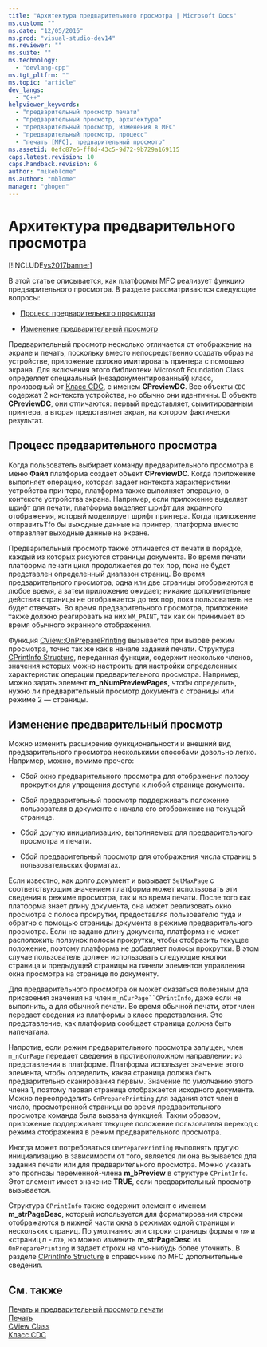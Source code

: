 ```yaml
---
title: "Архитектура предварительного просмотра | Microsoft Docs"
ms.custom: ""
ms.date: "12/05/2016"
ms.prod: "visual-studio-dev14"
ms.reviewer: ""
ms.suite: ""
ms.technology: 
  - "devlang-cpp"
ms.tgt_pltfrm: ""
ms.topic: "article"
dev_langs: 
  - "C++"
helpviewer_keywords: 
  - "предварительный просмотр печати"
  - "предварительный просмотр, архитектура"
  - "предварительный просмотр, изменения в MFC"
  - "предварительный просмотр, процесс"
  - "печать [MFC], предварительный просмотр"
ms.assetid: 0efc87e6-ff8d-43c5-9d72-9b729a169115
caps.latest.revision: 10
caps.handback.revision: 6
author: "mikeblome"
ms.author: "mblome"
manager: "ghogen"
---
```

# Архитектура предварительного просмотра
[!INCLUDE[vs2017banner](../assembler/inline/includes/vs2017banner.md)]

В этой статье описывается, как платформы MFC реализует функцию предварительного просмотра.  В разделе рассматриваются следующие вопросы:  
  
-   [Процесс предварительного просмотра](#_core_the_print_preview_process)  
  
-   [Изменение предварительный просмотр](#_core_modifying_print_preview)  
  
 Предварительный просмотр несколько отличается от отображение на экране и печать, поскольку вместо непосредственно создать образ на устройстве, приложение должно имитировать принтера с помощью экрана.  Для включения этого библиотеки Microsoft Foundation Class определяет специальный \(незадокументированный\) класс, производный от [Класс CDC](../Topic/CDC%20Class.md), с именем **CPreviewDC**.  Все объекты `CDC` содержат 2 контекста устройства, но обычно они идентичны.  В объекте **CPreviewDC**, они отличаются: первый представляет, сымитированным принтера, а вторая представляет экран, на котором фактически результат.  
  
##  <a name="_core_the_print_preview_process"></a> Процесс предварительного просмотра  
 Когда пользователь выбирает команду предварительного просмотра в меню **Файл** платформа создает объект **CPreviewDC**.  Когда приложение выполняет операцию, которая задает контекста характеристики устройства принтера, платформа также выполняет операцию, в контексте устройства экрана.  Например, если приложение выделяет шрифт для печати, платформа выделяет шрифт для экранного отображения, который моделирует шрифт принтера.  Когда приложение отправитьTfо бы выходные данные на принтер, платформа вместо отправляет выходные данные на экране.  
  
 Предварительный просмотр также отличается от печати в порядке, каждый из которых рисуются страницы документа.  Во время печати платформа печати цикл продолжается до тех пор, пока не будет представлен определенный диапазон страниц.  Во время предварительного просмотра, одна или две страницы отображаются в любое время, а затем приложение ожидает; никакие дополнительные действия страницы не отображается до тех пор, пока пользователь не будет отвечать.  Во время предварительного просмотра, приложение также должно реагировать на них `WM_PAINT`, так как он принимает во время обычного экранного отображения.  
  
 Функция [CView::OnPreparePrinting](../Topic/CView::OnPreparePrinting.md) вызывается при вызове режим просмотра, точно так же как в начале заданий печати.  Структура [CPrintInfo Structure](../mfc/reference/cprintinfo-structure.md), переданная функции, содержит несколько членов, значения которых можно настроить для настройки определенных характеристик операции предварительного просмотра.  Например, можно задать элемент **m\_nNumPreviewPages**, чтобы определить, нужно ли предварительный просмотр документа с страницы или режиме 2 — страницы.  
  
##  <a name="_core_modifying_print_preview"></a> Изменение предварительный просмотр  
 Можно изменить расширение функциональности и внешний вид предварительного просмотра несколькими способами довольно легко.  Например, можно, помимо прочего:  
  
-   Сбой окно предварительного просмотра для отображения полосу прокрутки для упрощения доступа к любой странице документа.  
  
-   Сбой предварительный просмотр поддерживать положение пользователя в документе с начала его отображение на текущей странице.  
  
-   Сбой другую инициализацию, выполняемых для предварительного просмотра и печати.  
  
-   Сбой предварительный просмотр для отображения числа страниц в пользовательских форматах.  
  
 Если известно, как долго документ и вызывает `SetMaxPage` с соответствующим значением платформа может использовать эти сведения в режиме просмотра, так и во время печати.  После того как платформа знает длину документа, она может реализовать окно просмотра с полоса прокрутки, предоставляя пользователю туда и обратно с помощью страницы документа в режиме предварительного просмотра.  Если не задано длину документа, платформа не может расположить ползунок полосы прокрутки, чтобы отобразить текущее положение, поэтому платформа не добавляет полосы прокрутки.  В этом случае пользователь должен использовать следующие кнопки страница и предыдущей страницы на панели элементов управления окна просмотра на странице по документу.  
  
 Для предварительного просмотра он может оказаться полезным для присвоения значения на член `m_nCurPage``CPrintInfo`, даже если не выполнить, а для обычной печати.  Во время обычной печати, этот член передает сведения из платформы в класс представления.  Это представление, как платформа сообщает страница должна быть напечатана.  
  
 Напротив, если режим предварительного просмотра запущен, член `m_nCurPage` передает сведения в противоположном направлении: из представления в платформе.  Платформа использует значение этого элемента, чтобы определить, какая страница должна быть предварительно сканирования первым.  Значение по умолчанию этого члена 1, поэтому первая страница отображается исходного документа.  Можно переопределить `OnPreparePrinting` для задания этот член в число, просмотренной страницы во время предварительного просмотра команда была вызвана функцией.  Таким образом, приложение поддерживает текущее положение пользователя переход с режима отображения в режим предварительного просмотра.  
  
 Иногда может потребоваться `OnPreparePrinting` выполнять другую инициализацию в зависимости от того, является ли она вызывается для задания печати или для предварительного просмотра.  Можно указать это прогнозы переменной\-члена **m\_bPreview** в структуре `CPrintInfo`.  Этот элемент имеет значение **TRUE**, если предварительный просмотр вызывается.  
  
 Структура `CPrintInfo` также содержит элемент с именем **m\_strPageDesc**, который используется для форматирования строки отображаются в нижней части окна в режимах одной страницы и нескольких страниц.  По умолчанию эти строки страницы формы « *n*» и «страниц *n* \- *m*», но можно изменить **m\_strPageDesc** из `OnPreparePrinting` и задает строки на что\-нибудь более уточнить.  В разделе [CPrintInfo Structure](../mfc/reference/cprintinfo-structure.md) в справочнике по MFC дополнительные сведения.  
  
## См. также  
 [Печать и предварительный просмотр печати](../mfc/printing-and-print-preview.md)   
 [Печать](../mfc/printing.md)   
 [CView Class](../Topic/CView%20Class.md)   
 [Класс CDC](../Topic/CDC%20Class.md)